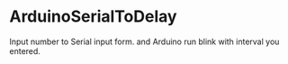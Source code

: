 # ArduinoSerialToDelay

Input number to Serial input form.
and Arduino run blink with interval you entered.

